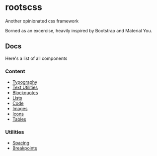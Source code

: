 # rootscss

Another opinionated css framework

Borned as an excercise, heavily inspired by Bootstrap and Material You.

## Docs

Here's a list of all components

### Content

- [Typography](./docs/content/typography.md)
- [Text Utilities](./docs/content/text-utilities.md)
- [Blockquotes](./docs/content/blockquotes.md)
- [Lists](./docs/content/lists.md)
- [Code](./docs/content/code.md)
- [Images](./docs/content/images.md)
- [Icons](./docs/content/icons.md)
- [Tables](./docs/content/tables.md)

### Utilities

- [Spacing](./docs/utilities/spacing.md)
- [Breakpoints](./docs/utilities/breakpoints.md)
